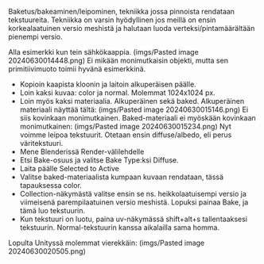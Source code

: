 Baketus/bakeaminen/leipominen, tekniikka jossa pinnoista rendataan tekstuureita.
Tekniikka on varsin hyödyllinen jos meillä on ensin korkealaatuinen versio meshistä ja halutaan luoda verteksi/pintamäärältään pienempi versio.

Alla esimerkki kun tein sähkökaappia.
(imgs/Pasted image 20240630014448.png)
Ei mikään monimutkaisin objekti, mutta sen primitiivimuoto toimii hyvänä esimerkkinä.

- Kopioin kaapista kloonin ja laitoin alkuperäisen päälle. 
- Loin kaksi kuvaa: color ja normal. Molemmat 1024x1024 px.
- Loin myös kaksi materiaalia. Alkuperäinen sekä baked.
Alkuperäinen materiaali näyttää tältä:
(imgs/Pasted image 20240630015146.png)
Ei siis kovinkaan monimutkainen.
Baked-materiaali ei myöskään kovinkaan monimutkainen:
(imgs/Pasted image 20240630015234.png)
Nyt voimme leipoa tekstuurit. Otetaan ensin diffuse/albedo, eli perus väritekstuuri.
- Mene Blenderissä Render-välilehdelle
- Etsi Bake-osuus ja valitse Bake Type:ksi Diffuse.
- Laita päälle Selected to Active
- Valitse baked-materiaalista kumpaan kuvaan rendataan, tässä tapauksessa color.
- Collection-näkymästä valitse ensin se ns. heikkolaatuisempi versio ja viimeisenä parempilaatuinen versio meshistä. Lopuksi painaa Bake, ja tämä luo tekstuurin.
- Kun tekstuuri on luotu, paina uv-näkymässä shift+alt+s tallentaaksesi tekstuurin.
Normal-tekstuurin kanssa aikalailla sama homma.

Lopulta Unityssä molemmat vierekkäin:
(imgs/Pasted image 20240630020505.png)
